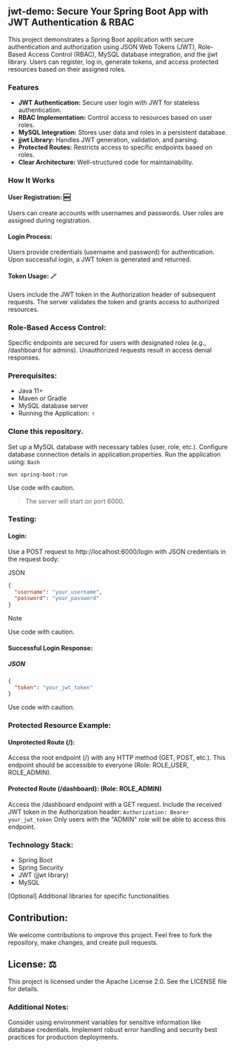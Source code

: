 ## jwt-demo: Secure Your Spring Boot App with JWT Authentication & RBAC

This project demonstrates a Spring Boot application with secure authentication and authorization using JSON Web Tokens (JWT), Role-Based Access Control (RBAC), MySQL database integration, and the jjwt library. Users can register, log in, generate tokens, and access protected resources based on their assigned roles.

### Features

* **JWT Authentication:** Secure user login with JWT for stateless authentication.
* **RBAC Implementation:** Control access to resources based on user roles.
* **MySQL Integration:** Stores user data and roles in a persistent database.
* **jjwt Library:** Handles JWT generation, validation, and parsing.
* **Protected Routes:** Restricts access to specific endpoints based on roles.
* **Clear Architecture:** Well-structured code for maintainability.

### How It Works

#### User Registration: 🆕
Users can create accounts with usernames and passwords.
User roles are assigned during registration.
#### Login Process:
Users provide credentials (username and password) for authentication.
Upon successful login, a JWT token is generated and returned.
#### Token Usage: 🪄
Users include the JWT token in the Authorization header of subsequent requests.
The server validates the token and grants access to authorized resources.
### Role-Based Access Control: ️
Specific endpoints are secured for users with designated roles (e.g., /dashboard for admins).
Unauthorized requests result in access denial responses.

### Prerequisites:

* Java 11+
* Maven or Gradle
* MySQL database server
* Running the Application: ‍♀️

### Clone this repository.
Set up a MySQL database with necessary tables (user, role, etc.).
Configure database connection details in application.properties.
Run the application using: `Bash`
```
mvn spring-boot:run
```
Use code with caution.

> The server will start on port 6000.

### Testing:

#### Login:

Use a POST request to http://localhost:6000/login with JSON credentials in the request body:

JSON
```json
{
  "username": "your_username",
  "password": "your_password"
}
```
>[!NOTE]
>Use code with caution.

#### Successful Login Response:

##### JSON
```json
{
  "token": "your_jwt_token"
}
```
Use code with caution.

### Protected Resource Example:

#### Unprotected Route (/):

Access the root endpoint (/) with any HTTP method (GET, POST, etc.).
This endpoint should be accessible to everyone (Role: ROLE_USER, ROLE_ADMIN).

#### Protected Route (/dashboard):  (Role: ROLE_ADMIN)

Access the /dashboard endpoint with a GET request.
Include the received JWT token in the Authorization header:
`Authorization: Bearer your_jwt_token`
Only users with the "ADMIN" role will be able to access this endpoint.
### Technology Stack: ️

* Spring Boot
* Spring Security
* JWT (jjwt library)
* MySQL

[Optional] Additional libraries for specific functionalities

## Contribution:

We welcome contributions to improve this project. Feel free to fork the repository, make changes, and create pull requests.

## License: ⚖️

This project is licensed under the Apache License 2.0. See the LICENSE file for details.

### Additional Notes:

Consider using environment variables for sensitive information like database credentials.
Implement robust error handling and security best practices for production deployments.
